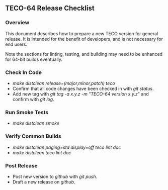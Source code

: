 ﻿## TECO-64 Release Checklist

### Overview

This document describes how to prepare a new TECO version for general release.
It is intended for the benefit of developers, and is not necessary for end users.

Note the sections for linting, testing, and building may need to be enhanced for
64-bit builds eventually.

### Check In Code

- *make distclean release=(major,minor,patch) teco*
- Confirm that all code changes have been checked in with *git status*.
- Add new tag with *git tag -a x.y.z -m "TECO-64 version x.y.z*" and confirm with *git log*.

### Run Smoke Tests

- *make distclean smoke*

### Verify Common Builds

- *make distclean paging=std display=off teco lint doc*
- *make distclean teco lint doc*

### Post Release

- Post new version to *github* with *git push*.
- Draft a new release on *github*.
